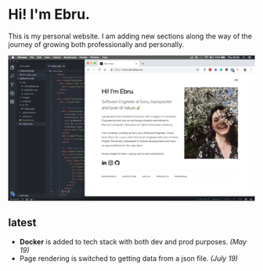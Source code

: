 # Hi! I'm Ebru.

This is my personal website. I am adding new sections along the way of the journey of growing both professionally and personally.

![Scheme](src/assets/images/homepage.png)

## latest
- **Docker** is added to tech stack with both dev and prod purposes. *(May 19)*
- Page rendering is switched to getting data from a json file. *(July 19)*
